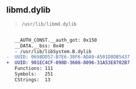 ## libmd.dylib

> `/usr/lib/libmd.dylib`

```diff

   __AUTH_CONST.__auth_got: 0x150
   __DATA.__bss: 0x40
   - /usr/lib/libSystem.B.dylib
-  UUID: 0698DD57-B7E6-38F6-ADA9-A501D0DB5437
+  UUID: 901EC4CF-098D-3608-8096-31A53E8702B7
   Functions: 111
   Symbols:   251
   CStrings:  13

```
